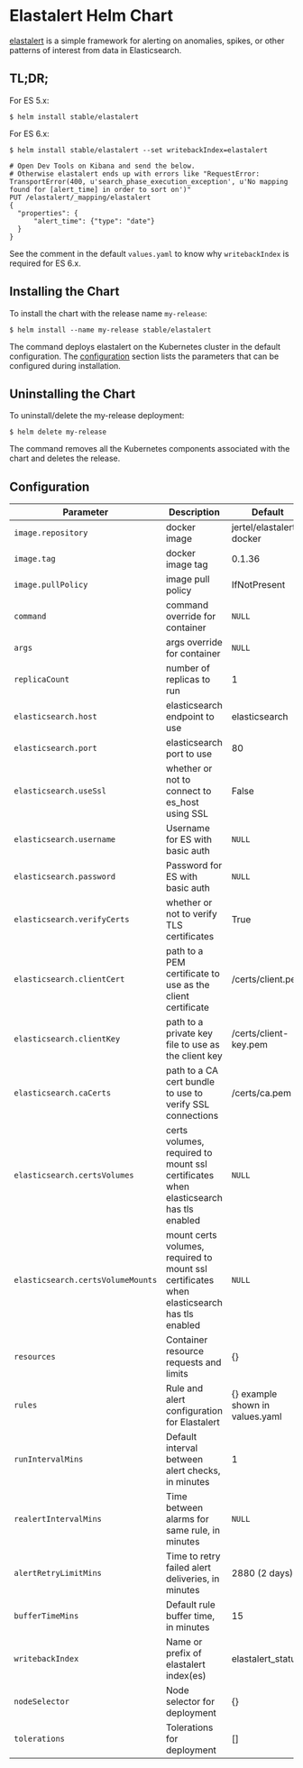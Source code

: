 # Elastalert Helm Chart

[elastalert](https://github.com/Yelp/elastalert) is a simple framework for alerting on anomalies, spikes, or other patterns of interest from data in Elasticsearch.

## TL;DR;

For ES 5.x:

```console
$ helm install stable/elastalert
```

For ES 6.x:

```console
$ helm install stable/elastalert --set writebackIndex=elastalert

# Open Dev Tools on Kibana and send the below.
# Otherwise elastalert ends up with errors like "RequestError: TransportError(400, u'search_phase_execution_exception', u'No mapping found for [alert_time] in order to sort on')"
PUT /elastalert/_mapping/elastalert
{
  "properties": {
      "alert_time": {"type": "date"}
  }
}
```

See the comment in the default `values.yaml` to know why `writebackIndex` is required for ES 6.x.

## Installing the Chart

To install the chart with the release name `my-release`:

```console
$ helm install --name my-release stable/elastalert
```

The command deploys elastalert on the Kubernetes cluster in the default configuration. The [configuration](#configuration) section lists the parameters that can be configured during installation.

## Uninstalling the Chart

To uninstall/delete the my-release deployment:

```console
$ helm delete my-release
```

The command removes all the Kubernetes components associated with the chart and deletes the release.

## Configuration

|       Parameter          |                    Description                    |             Default             |
| ------------------------ | ------------------------------------------------- | ------------------------------- |
| `image.repository`       | docker image                                      | jertel/elastalert-docker        |
| `image.tag`              | docker image tag                                  | 0.1.36                          |
| `image.pullPolicy`       | image pull policy                                 | IfNotPresent                    |
| `command`                | command override for container                    | `NULL`                          |
| `args`                   | args override for container                       | `NULL`                          |
| `replicaCount`           | number of replicas to run                         | 1                               |
| `elasticsearch.host`     | elasticsearch endpoint to use                     | elasticsearch                   |
| `elasticsearch.port`     | elasticsearch port to use                         | 80                              |
| `elasticsearch.useSsl`   | whether or not to connect to es_host using SSL    | False                           |
| `elasticsearch.username` | Username for ES with basic auth                   | `NULL`                          |
| `elasticsearch.password` | Password for ES with basic auth                   | `NULL`                          |
| `elasticsearch.verifyCerts` | whether or not to verify TLS certificates    | True                            |
| `elasticsearch.clientCert` | path to a PEM certificate to use as the client certificate | /certs/client.pem  |
| `elasticsearch.clientKey` | path to a private key file to use as the client key | /certs/client-key.pem      |
| `elasticsearch.caCerts` | path to a CA cert bundle to use to verify SSL connections | /certs/ca.pem          |
| `elasticsearch.certsVolumes` | certs volumes, required to mount ssl certificates when elasticsearch has tls enabled | `NULL` |
| `elasticsearch.certsVolumeMounts` | mount certs volumes, required to mount ssl certificates when elasticsearch has tls enabled | `NULL` |
| `resources`              | Container resource requests and limits            | {}                              |
| `rules`                  | Rule and alert configuration for Elastalert       | {} example shown in values.yaml |
| `runIntervalMins`        | Default interval between alert checks, in minutes | 1                               |
| `realertIntervalMins`    | Time between alarms for same rule, in minutes     | `NULL`                          |
| `alertRetryLimitMins`    | Time to retry failed alert deliveries, in minutes | 2880 (2 days)                   |
| `bufferTimeMins`         | Default rule buffer time, in minutes              | 15                              |
| `writebackIndex`         | Name or prefix of elastalert index(es)            | elastalert_status               |
| `nodeSelector`           | Node selector for deployment                      | {}                              |
| `tolerations`            | Tolerations for deployment                        | []                              |
